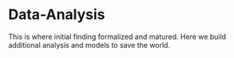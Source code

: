 # Data-Analysis
This is where initial finding formalized and matured. Here we build additional analysis and models to save the world.
